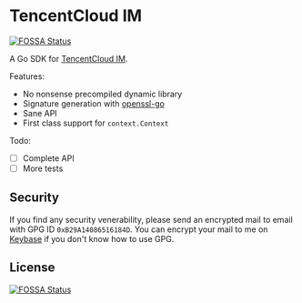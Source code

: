 # TencentCloud IM
[![FOSSA Status](https://app.fossa.io/api/projects/git%2Bgithub.com%2Fleapthinking%2Ftencentcloud-im.svg?type=shield)](https://app.fossa.io/projects/git%2Bgithub.com%2Fleapthinking%2Ftencentcloud-im?ref=badge_shield)


A Go SDK for [TencentCloud IM](http://bit.ly/2UdWVxv).

Features:

- No nonsense precompiled dynamic library
- Signature generation with [openssl-go](https://github.com/spacemonkeygo/openssl)
- Sane API
- First class support for `context.Context`

Todo:

- [ ] Complete API
- [ ] More tests 

## Security

If you find any security venerability, please send an encrypted mail to email with GPG ID `0xB29A14086516184D`.
You can encrypt your mail to me on [Keybase](https://keybase.io/quantumghost) if you don't know how to
use GPG.   


## License
[![FOSSA Status](https://app.fossa.io/api/projects/git%2Bgithub.com%2Fleapthinking%2Ftencentcloud-im.svg?type=large)](https://app.fossa.io/projects/git%2Bgithub.com%2Fleapthinking%2Ftencentcloud-im?ref=badge_large)